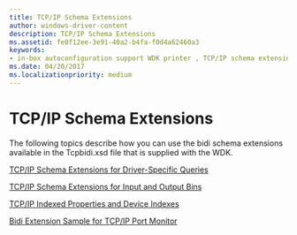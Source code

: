 ```yaml
---
title: TCP/IP Schema Extensions
author: windows-driver-content
description: TCP/IP Schema Extensions
ms.assetid: fe0f12ee-3e91-40a2-b4fa-f0d4a62460a3
keywords:
- in-box autoconfiguration support WDK printer , TCP/IP schema extensions
ms.date: 04/20/2017
ms.localizationpriority: medium
---
```


# TCP/IP Schema Extensions


The following topics describe how you can use the bidi schema extensions available in the Tcpbidi.xsd file that is supplied with the WDK.

[TCP/IP Schema Extensions for Driver-Specific Queries](tcp-ip-schema-extensions-for-driver-specific-queries.md)

[TCP/IP Schema Extensions for Input and Output Bins](tcp-ip-schema-extensions-for-input-and-output-bins.md)

[TCP/IP Indexed Properties and Device Indexes](tcp-ip-indexed-properties-and-device-indexes.md)

[Bidi Extension Sample for TCP/IP Port Monitor](bidi-extension-sample-for-tcp-ip-port-monitor.md)

 

 




